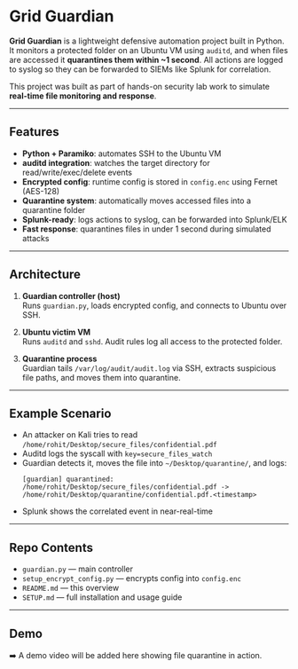 # Grid Guardian

**Grid Guardian** is a lightweight defensive automation project built in Python.  
It monitors a protected folder on an Ubuntu VM using `auditd`, and when files are accessed it **quarantines them within ~1 second**. All actions are logged to syslog so they can be forwarded to SIEMs like Splunk for correlation.

This project was built as part of hands-on security lab work to simulate **real-time file monitoring and response**.

---

## Features

- **Python + Paramiko**: automates SSH to the Ubuntu VM
- **auditd integration**: watches the target directory for read/write/exec/delete events
- **Encrypted config**: runtime config is stored in `config.enc` using Fernet (AES-128)
- **Quarantine system**: automatically moves accessed files into a quarantine folder
- **Splunk-ready**: logs actions to syslog, can be forwarded into Splunk/ELK
- **Fast response**: quarantines files in under 1 second during simulated attacks

---

## Architecture

1. **Guardian controller (host)**  
   Runs `guardian.py`, loads encrypted config, and connects to Ubuntu over SSH.

2. **Ubuntu victim VM**  
   Runs `auditd` and `sshd`. Audit rules log all access to the protected folder.

3. **Quarantine process**  
   Guardian tails `/var/log/audit/audit.log` via SSH, extracts suspicious file paths, and moves them into quarantine.

---

## Example Scenario

- An attacker on Kali tries to read `/home/rohit/Desktop/secure_files/confidential.pdf`
- Auditd logs the syscall with `key=secure_files_watch`
- Guardian detects it, moves the file into `~/Desktop/quarantine/`, and logs:
  ```
  [guardian] quarantined: /home/rohit/Desktop/secure_files/confidential.pdf -> /home/rohit/Desktop/quarantine/confidential.pdf.<timestamp>
  ```
- Splunk shows the correlated event in near-real-time

---

## Repo Contents

- `guardian.py` — main controller
- `setup_encrypt_config.py` — encrypts config into `config.enc`
- `README.md` — this overview
- `SETUP.md` — full installation and usage guide

---

## Demo

➡️ A demo video will be added here showing file quarantine in action.
